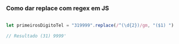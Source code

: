 ### Como dar replace com regex em JS


```` js

let primeirosDigitoTel = "319999".replace(/^(\d{2})/gm, "($1) ")

// Resultado (31) 9999'

````